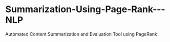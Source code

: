 # Summarization-Using-Page-Rank---NLP
Automated Content Summarization and Evaluation Tool using PageRank
